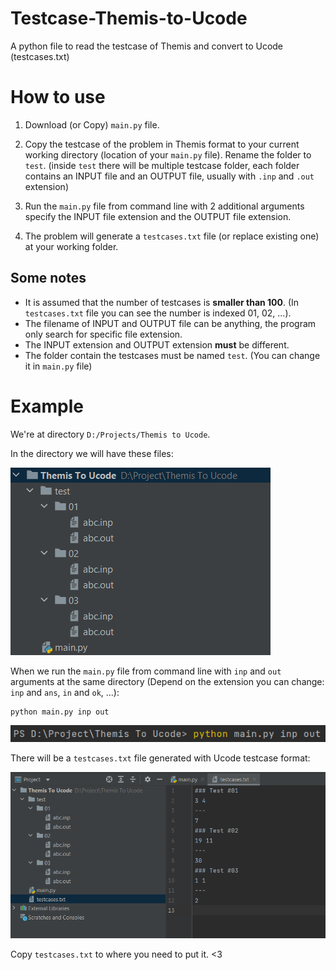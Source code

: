 # Testcase-Themis-to-Ucode

A python file to read the testcase of Themis and convert to Ucode (testcases.txt)

# How to use

1. Download (or Copy) ``main.py`` file.

2. Copy the testcase of the problem in Themis format to your current working directory (location of your ``main.py`` file). Rename the folder to ``test``. 
(inside ``test`` there will be multiple testcase folder, each folder contains an INPUT file and an OUTPUT file, usually with ``.inp`` and ``.out`` extension)

3. Run the ``main.py`` file from command line with 2 additional arguments specify the INPUT file extension and the OUTPUT file extension. 

4. The problem will generate a ``testcases.txt`` file (or replace existing one) at your working folder.

## Some notes

* It is assumed that the number of testcases is **smaller than 100**. (In ``testcases.txt`` file you can see the number is indexed 01, 02, ...).
* The filename of INPUT and OUTPUT file can be anything, the program only search for specific file extension. 
* The INPUT extension and OUTPUT extension **must** be different.
* The folder contain the testcases must be named ``test``. (You can change it in ``main.py`` file)

# Example

We're at directory ``D:/Projects/Themis to Ucode``.

In the directory we will have these files:

![](./example_pics/exam1.png)

When we run the ``main.py`` file from command line with ``inp`` and ``out`` arguments at the same directory 
(Depend on the extension you can change: ``inp`` and ``ans``, ``in`` and ``ok``, ...):

```
python main.py inp out
```
![](./example_pics/exam2.png)

There will be a ``testcases.txt`` file generated with Ucode testcase format:

![](./example_pics/exam3.png)

Copy ``testcases.txt`` to where you need to put it. <3
